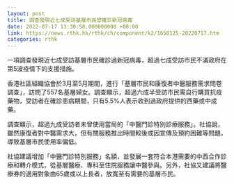 ```yaml
---
layout: post
title: 調查發現近七成受訪基層市民曾確診新冠病毒
date: 2022-07-17 13:30:58.000000000 +08:00
link: https://news.rthk.hk/rthk/ch/component/k2/1658125-20220717.htm
categories: rthk
---
```


一項調查發現近七成受訪基層市民確診過新冠病毒，超過七成受訪市民不滿政府在第5波疫情下的支援措施。

香港社區組織協會於3月至5月期間，進行「基層市民和康復者中醫服務需求問卷調查」，訪問了557名基層婦女。調查顯示，超過六成半受訪市民需自行購買抗疫藥物，受訪者在確診患病期間，只有5.5%人表示收到過政府提供的西藥或中成藥。

調查顯示，超過九成受訪者未曾使用當局的「中醫門診特別診療服務」。社協說，雖然康復者對中醫需求大，但有關服務推出時間較後或因宣傳及預約困難等問題，導致基層市民使用率偏低。

社協建議增加「中醫門診特別服務」名額，並發展一套符合本港需要的中西合作診療和轉介模式，從基層醫療、專科至住院服務讓中醫參與。另外，社協又建議將醫療券的適用對象由65歲或以上長者，放寬至有需要的基層市民。
